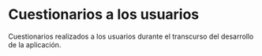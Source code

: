 # Cuestionarios a los usuarios
Cuestionarios realizados a los usuarios durante el transcurso del desarrollo de la aplicación.
